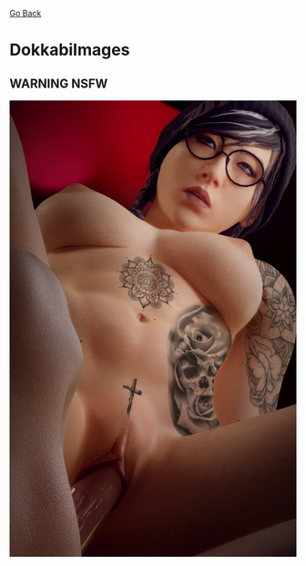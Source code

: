 
[Go Back](https://github.com/DJ-JR30/MainDB/blob/main/images/README.md)
# DokkabiImages


## WARNING NSFW

![Image1](https://raw.githubusercontent.com/DJ-JR30/MainDB/main/images/RaindowSix/Dokkaebi/1.jpg "Image1")
